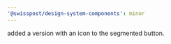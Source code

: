 ```yaml
---
'@swisspost/design-system-components': minor
---
```


added a version with an icon to the segmented button.
